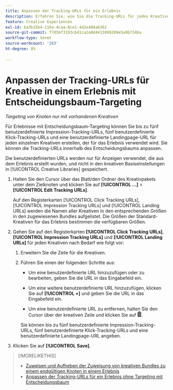 ```yaml
---
title: Anpassen der Tracking-URLs für ein Erlebnis
description: Erfahren Sie, wie Sie die Tracking-URLs für jedes Kreative in einem Erlebnis mit Entscheidungsbaum-Targeting anpassen.
feature: Creative Experiences
exl-id: ba3b15b4-116e-4caa-8ce1-4d2e488a6362
source-git-commit: f7d5bf3193cb41ca2a0d4415998209e5a9b724ba
workflow-type: tm+mt
source-wordcount: '263'
ht-degree: 0%

---
```


# Anpassen der Tracking-URLs für Kreative in einem Erlebnis mit Entscheidungsbaum-Targeting

*Targeting von Knoten nur mit vorhandenen Kreativen*

Für Erlebnisse mit Entscheidungsbaum-Targeting können Sie bis zu fünf benutzerdefinierte Impression-Tracking-URLs, fünf benutzerdefinierte Klick-Tracking-URLs und eine benutzerdefinierte Landingpage-URL für jeden einzelnen Kreativen erstellen, der für das Erlebnis verwendet wird. Sie können die Tracking-URLs innerhalb des Entscheidungsbaums anpassen.

Die benutzerdefinierten URLs werden nur für Anzeigen verwendet, die aus dem Erlebnis erstellt wurden, und nicht in den kreativen Basiseinstellungen in [!UICONTROL Creative Libraries] gespeichert.

1. Halten Sie den Cursor über das Blatt/den Ordner des Kreativpakets unter dem Zielknoten und klicken Sie auf **[!UICONTROL ...]** > **[!UICONTROL Edit Tracking URLs]**.

   Auf den Registerkarten [!UICONTROL Click Tracking URLs], [!UICONTROL Impression Tracking URLs] und [!UICONTROL Landing URLs] werden die Namen aller Kreativen in den entsprechenden Größen in den zugewiesenen Bundles aufgelistet. Die Größen der Standard-Kreativen für das Erlebnis bestimmen die verfügbaren Größen.<!-- There's no distinct "Creative Sizes" setting. -->

1. Gehen Sie auf den Registerkarten **[!UICONTROL Click Tracking URLs]**, **[!UICONTROL Impression Tracking URLs]** und **[!UICONTROL Landing URLs]** für jeden Kreativen nach Bedarf wie folgt vor:

   1. Erweitern Sie die Zeile für die Kreativen.

   1. Führen Sie einen der folgenden Schritte aus:

      * Um eine benutzerdefinierte URL hinzuzufügen oder zu bearbeiten, geben Sie die URL in das Eingabefeld ein.

      * Um eine weitere benutzerdefinierte URL hinzuzufügen, klicken Sie auf **[!UICONTROL +]** und geben Sie die URL in das Eingabefeld ein.

      * Um eine benutzerdefinierte URL zu entfernen, halten Sie den Cursor über der kreativen Zeile und klicken Sie auf ![Löschen](/help/creative/assets/delete.png "Löschen").

      Sie können bis zu fünf benutzerdefinierte Impression-Tracking-URLs, fünf benutzerdefinierte Klick-Tracking-URLs und eine benutzerdefinierte Landingpage-URL angeben.

1. Klicken Sie auf **[!UICONTROL Save]**.

>[!MORELIKETHIS]
>
>* [Zuweisen und Aufheben der Zuweisung von kreativen Bundles zu einem endgültigen Knoten in einem Erlebnis](/help/creative/experiences/experience-assign-creative-bundles.md)
>* [Anpassen der Tracking-URLs für ein Erlebnis ohne Targeting mit Entscheidungsbaum](experience-tracking-urls-no-targeting.md)
